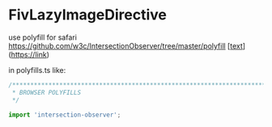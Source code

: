 # FivLazyImageDirective

use polyfill for safari
https://github.com/w3c/IntersectionObserver/tree/master/polyfill
[[text](https://github.com/w3c/IntersectionObserver/tree/master/polyfill)]([https://link](https://github.com/w3c/IntersectionObserver/tree/master/polyfill))

in polyfills.ts like: 

```typescript
/***************************************************************************************************
 * BROWSER POLYFILLS
 */

import 'intersection-observer';
```

